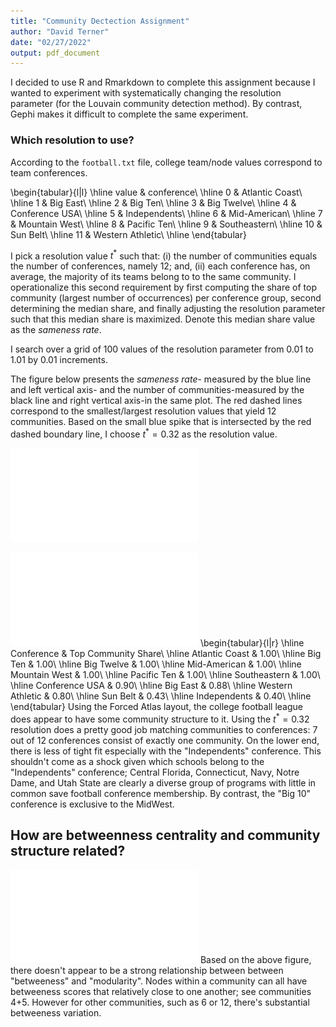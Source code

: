 ```yaml
---
title: "Community Dectection Assignment"
author: "David Terner"
date: "02/27/2022"
output: pdf_document
---
```
















I decided to use R and Rmarkdown to complete this assignment because I wanted to experiment with systematically changing the resolution parameter (for the Louvain community detection method). By contrast,  Gephi makes it difficult to complete the same experiment. 

### Which resolution to use? 

According to the ```football.txt``` file, college team/node values correspond to team conferences. 


\begin{tabular}{l|l}
\hline
value & conference\\
\hline
0 & Atlantic Coast\\
\hline
1 & Big East\\
\hline
2 & Big Ten\\
\hline
3 & Big Twelve\\
\hline
4 & Conference USA\\
\hline
5 & Independents\\
\hline
6 & Mid-American\\
\hline
7 & Mountain West\\
\hline
8 & Pacific Ten\\
\hline
9 & Southeastern\\
\hline
10 & Sun Belt\\
\hline
11 & Western Athletic\\
\hline
\end{tabular}

I pick a resolution value $t^*$ such that: (i) the number of communities equals the number of conferences, namely 12; and, (ii) each conference has, on average, the majority of its teams belong to to the same community. I operationalize this second requirement by first computing the share of top community (largest number of occurrences) per conference group, second determining the median share, and finally adjusting the resolution parameter such that this median share is maximized. Denote this median share value as the *sameness rate*. 

I search over a grid of 100 values of the resolution parameter from 0.01 to 1.01 by 0.01 increments. 

The figure below presents the *sameness rate*- measured by the blue line and left vertical axis- and the number of communities-measured by the black line and right vertical axis-in the same plot. The red dashed lines correspond to the smallest/largest resolution values that yield 12 communities. Based on the small blue spike that is intersected by the red dashed boundary line, I choose $t^*=0.32$ as the resolution value. 

![](communities_writeup_files/figure-latex/unnamed-chunk-6-1.pdf)<!-- --> 


![](communities_writeup_files/figure-latex/unnamed-chunk-8-1.pdf)<!-- --> 
\begin{tabular}{l|r}
\hline
Conference & Top Community Share\\
\hline
Atlantic Coast & 1.00\\
\hline
Big Ten & 1.00\\
\hline
Big Twelve & 1.00\\
\hline
Mid-American & 1.00\\
\hline
Mountain West & 1.00\\
\hline
Pacific Ten & 1.00\\
\hline
Southeastern & 1.00\\
\hline
Conference USA & 0.90\\
\hline
Big East & 0.88\\
\hline
Western Athletic & 0.80\\
\hline
Sun Belt & 0.43\\
\hline
Independents & 0.40\\
\hline
\end{tabular}
Using the Forced Atlas layout, the college football league does appear to have some community structure to it. Using the $t^*=0.32$ resolution does a pretty good job matching communities to conferences: 7 out of 12 conferences consist of exactly one community. On the lower end, there is less of tight fit especially with the "Independents" conference. This shouldn't come as a shock given which schools belong to the "Independents" conference;  Central Florida, Connecticut, Navy, Notre Dame, and Utah State are clearly a diverse group of programs with little in common save football conference membership. By contrast, the "Big 10" conference is exclusive to the MidWest. 



## How are betweenness centrality and community structure related?

![](communities_writeup_files/figure-latex/unnamed-chunk-10-1.pdf)<!-- --> 
Based on the above figure, there doesn't appear to be a strong relationship between between "betweeness" and "modularity". Nodes within a community can all have betweeness scores that relatively close to one another; see communities 4+5. However for other communities, such as 6 or 12, there's substantial betweeness variation. 




